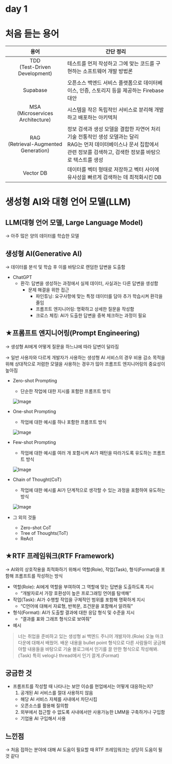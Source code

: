 # day 1

# 처음 듣는 용어

|                    용어                    | 간단 정리                                                                                                     |
|:----------------------------------------:|-----------------------------------------------------------------------------------------------------------|
|    TDD<br/>(Test-Driven Development)     | 테스트를 먼저 작성하고 그에 맞는 코드를 구현하는 소프트웨어 개발 방법론                                                                  |
|                 Supabase                 | 오픈소스 백엔드 서비스 플랫폼으로 데이터베이스, 인증, 스토리지 등을 제공하는 Firebase 대안                                                   |
|   MSA<br/>(Microservices Architecture)   | 시스템을 작은 독립적인 서비스로 분리해 개발하고 배포하는 아키텍처                                                                      |
| RAG<br/>(Retrieval-Augmented Generation) | 정보 검색과 생성 모델을 결합한 자연어 처리 기술 전통적인 생성 모델과는 달리<br/>RAG는 먼저 데이터베이스나 문서 집합에서 관련 정보를 검색하고, 검색한 정보를 바탕으로 텍스트를 생성 |
|                Vector DB                 | 데이터를 벡터 형태로 저장하고 벡터 사이에 유사성을 빠르게 검색하는 데 최적화시킨 DB                                                          |

# 생성형 AI와 대형 언어 모델(LLM)

## LLM(대형 언어 모델, Large Language Model)

→ 아주 많은 양의 데이터를 학습한 모델

## 생성형 AI(Generative AI)

→ 데이터를 분석 및 학습 후 이를 바탕으로 랜덤한 답변을 도출함

- ChatGPT
    - 환각: 답변을 생성하는 과정에서 실제 데이터, 사실과는 다른 답변을 생성함
        - 문제 해결을 위한 접근
            - 파인튜닝: 요구사항에 맞는 특정 데이터를 담아 추가 학습시켜 환각을 줄임
            - 프롬프트 엔지니어링: 명확하고 상세한 질문을 작성함
            - 크로스 체킹: AI가 도출한 답변을 중복 체크하는 과정이 필요

## ★프롬프트 엔지니어링(Prompt Engineering)

→ 생성형 AI에게 어떻게 질문을 하느냐에 따라 답변이 달라짐

→ 일반 사용자와 다르게 개발자가 사용하는 생성형 AI 서비스의 경우 비용 감소 목적을 위해 상대적으로 저렴한 모델을 사용하는 경우가 많아 프롬프트 엔지니어링의 중요성이 높아짐

- Zero-shot Prompting
    - 단순한 작업에 대한 지시를 포함한 프롬프트 방식

  ![Image](https://github.com/user-attachments/assets/5186267f-a0d4-496e-bfda-42813f9976cd)

- One-shot Prompting
    - 작업에 대한 예시를 하나 포함한 프롬프트 방식

  ![Image](https://github.com/user-attachments/assets/74e8f447-d97b-4572-bdf6-a57bbecada5b)

- Few-shot Prompting
    - 작업에 대한 예시를 여러 개 포함시켜 AI가 패턴을 따라가도록 유도하는 프롬프트 방식

  ![Image](https://github.com/user-attachments/assets/c6163af7-99c7-445a-a1cd-54c3572a7c71)

- Chain of Thought(CoT)
    - 작업에 대한 예시를 AI가 단계적으로 생각할 수 있는 과정을 포함하여 유도하는 방식

  ![Image](https://github.com/user-attachments/assets/1603f3f5-6c7f-476a-8ef4-0f8fa96f8d2b)

- 그 외의 것들
    - Zero-shot CoT
    - Tree of Thoughts(ToT)
    - ReAct

## ★RTF 프레임워크(RTF Framework)

→ AI와의 상호작용을 최적화하기 위해서 역할(Role), 작업(Task), 형식(Format)을 포함해 프롬프트를 작성하는 방식

- 역할(Role): AI에게 역할을 부여하여 그 역할에 맞는 답변을 도출하도록 지시
    - “개발자로서 가장 호환성이 높은 프로그래밍 언어를 탐색해”
- 작업(Task): AI가 수행할 작업을 구체적인 범위를 포함해 명확하게 지시
    - “C언어에 대해서 자료형, 반복문, 조건문을 포함해서 알려줘”
- 형식(Format): AI가 도출할 결과에 대한 응답 형식 및 수준을 지시
    - “결과를 표와 그래프 형식으로 보여줘”
- 예시

> 너는 취업을 준비하고 있는 생성형 ai 백엔드 주니어 개발자야.(Role) 오늘 마크다운에 대해서 배웠어. 배운 내용을 bullet point 형식으로 다른 사람들이 궁금해야할 내용들을 바탕으로 기술 블로그에서 인기를 끌 만한 형식으로 작성해봐.(Task) 특히 velog나 thread에서 인기 끌게.(Format)


## 궁금한 것

- 프롬프트를 작성할 때 나타나는 보안 이슈를 현업에서는 어떻게 대응하는지?
  1. 공개된 AI 서비스를 절대 사용하지 않음
    - 해당 AI 서비스 자체를 사내에서 차단시킴
    - 오픈소스를 활용해 질의함
  2. 외부에서 접근할 수 없도록 사내에서만 사용가능한 LMM을 구축하거나 구입함
    - 기업용 AI 구입해서 사용

## 느낀점

→ 처음 접하는 분야에 대해 AI 도움이 필요할 때 RTF 프레임워크는 상당히 도움이 될 것 같다